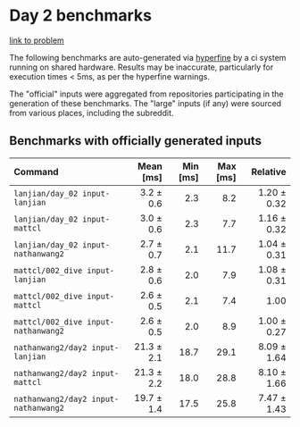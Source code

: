 # Day 2 benchmarks

[link to problem](http://adventofcode.com/2021/day/2)

The following benchmarks are auto-generated via [hyperfine](https://github.com/sharkdp/hyperfine) by a ci system running on shared hardware. Results may be inaccurate, particularly for execution times < 5ms, as per the hyperfine warnings.

The "official" inputs were aggregated from repositories participating in the generation of these benchmarks. The "large" inputs (if any) were sourced from various places, including the subreddit.

## Benchmarks with officially generated inputs
| Command | Mean [ms] | Min [ms] | Max [ms] | Relative |
|:---|---:|---:|---:|---:|
| `lanjian/day_02 input-lanjian` | 3.2 ± 0.6 | 2.3 | 8.2 | 1.20 ± 0.32 |
| `lanjian/day_02 input-mattcl` | 3.0 ± 0.6 | 2.3 | 7.7 | 1.16 ± 0.32 |
| `lanjian/day_02 input-nathanwang2` | 2.7 ± 0.7 | 2.1 | 11.7 | 1.04 ± 0.31 |
| `mattcl/002_dive input-lanjian` | 2.8 ± 0.6 | 2.0 | 7.9 | 1.08 ± 0.31 |
| `mattcl/002_dive input-mattcl` | 2.6 ± 0.5 | 2.1 | 7.4 | 1.00 |
| `mattcl/002_dive input-nathanwang2` | 2.6 ± 0.5 | 2.0 | 8.9 | 1.00 ± 0.27 |
| `nathanwang2/day2 input-lanjian` | 21.3 ± 2.1 | 18.7 | 29.1 | 8.09 ± 1.64 |
| `nathanwang2/day2 input-mattcl` | 21.3 ± 2.2 | 18.0 | 28.8 | 8.10 ± 1.66 |
| `nathanwang2/day2 input-nathanwang2` | 19.7 ± 1.4 | 17.5 | 25.8 | 7.47 ± 1.43 |
